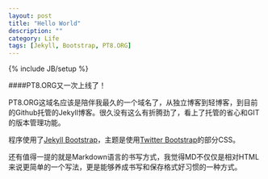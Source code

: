 ```yaml
---
layout: post
title: "Hello World"
description: ""
category: Life
tags: [Jekyll, Bootstrap, PT8.ORG]
---
```

{% include JB/setup %}

####PT8.ORG又一次上线了！

PT8.ORG这域名应该是陪伴我最久的一个域名了，从独立博客到轻博客，到目前的Github托管的Jekyll博客。很久没有这么有折腾劲了，看上了托管的省心和GIT的版本管理功能。

程序使用了[Jekyll Bootstrap](http://jekyllbootstrap.com/)，主题是使用[Twitter Bootstrap](http://twitter.github.com/bootstrap/)的部分CSS。

还有值得一提的就是Markdown语言的书写方式，我觉得MD不仅仅是相对HTML来说更简单的一个写法，更是能够养成书写和保存格式好习惯的一种方式。